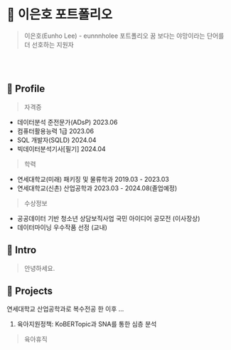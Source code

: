 # 📜 이은호 포트폴리오
> 이은호(Eunho Lee) - eunnnholee 포트폴리오
  > 꿈 보다는 야망이라는 단어를 더 선호하는 지원자

<br/>
<br/>

## 🔎 Profile
> 자격증
  - 데이터분석 준전문가(ADsP) 2023.06
  - 컴퓨터활용능력 1급 2023.06
  - SQL 개발자(SQLD) 2024.04
  - 빅데이터분석기사[필기] 2024.04

> 학력
  - 연세대학교(미래) 패키징 및 물류학과  2019.03 - 2023.03
  - 연세대학교(신촌) 산업공학과 2023.03 - 2024.08(졸업예정)

> 수상정보
  - 공공데이터 기반 청소년 상담보직사업 국민 아이디어 공모전 (이사장상)
  - 데이터마이닝 우수작품 선정 (교내)

## 👋 Intro
> 안녕하세요.

## 📝 Projects
연세대학교 산업공학과로 복수전공 한 이후 ...

1. 육아지원정책: KoBERTopic과 SNA를 통한 심층 분석
> 육아휴직
   




